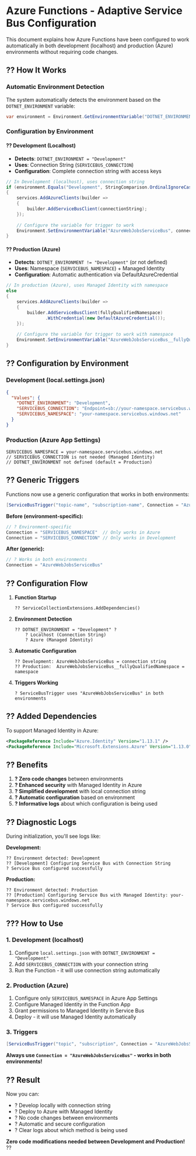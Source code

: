 # Azure Functions - Adaptive Service Bus Configuration

This document explains how Azure Functions have been configured to work automatically in both development (localhost) and production (Azure) environments without requiring code changes.

## ?? **How It Works**

### **Automatic Environment Detection**

The system automatically detects the environment based on the `DOTNET_ENVIRONMENT` variable:

```csharp
var environment = Environment.GetEnvironmentVariable("DOTNET_ENVIRONMENT") ?? "Production";
```

### **Configuration by Environment**

#### **?? Development (Localhost)**
- **Detects**: `DOTNET_ENVIRONMENT = "Development"`
- **Uses**: Connection String (`SERVICEBUS_CONNECTION`)
- **Configuration**: Complete connection string with access keys

```csharp
// In Development (localhost), uses connection string
if (environment.Equals("Development", StringComparison.OrdinalIgnoreCase))
{
    services.AddAzureClients(builder =>
    {
        builder.AddServiceBusClient(connectionString);
    });
    
    // Configure the variable for trigger to work
    Environment.SetEnvironmentVariable("AzureWebJobsServiceBus", connectionString);
}
```

#### **?? Production (Azure)**
- **Detects**: `DOTNET_ENVIRONMENT != "Development"` (or not defined)
- **Uses**: Namespace (`SERVICEBUS_NAMESPACE`) + Managed Identity
- **Configuration**: Automatic authentication via DefaultAzureCredential

```csharp
// In production (Azure), uses Managed Identity with namespace
else
{
    services.AddAzureClients(builder =>
    {
        builder.AddServiceBusClient(fullyQualifiedNamespace)
               .WithCredential(new DefaultAzureCredential());
    });
    
    // Configure the variable for trigger to work with namespace
    Environment.SetEnvironmentVariable("AzureWebJobsServiceBus__fullyQualifiedNamespace", fullyQualifiedNamespace);
}
```

## ?? **Configuration by Environment**

### **Development (local.settings.json)**
```json
{
  "Values": {
    "DOTNET_ENVIRONMENT": "Development",
    "SERVICEBUS_CONNECTION": "Endpoint=sb://your-namespace.servicebus.windows.net/;SharedAccessKeyName=...",
    "SERVICEBUS_NAMESPACE": "your-namespace.servicebus.windows.net"
  }
}
```

### **Production (Azure App Settings)**
```
SERVICEBUS_NAMESPACE = your-namespace.servicebus.windows.net
// SERVICEBUS_CONNECTION is not needed (Managed Identity)
// DOTNET_ENVIRONMENT not defined (default = Production)
```

## ?? **Generic Triggers**

Functions now use a generic configuration that works in both environments:

```csharp
[ServiceBusTrigger("topic-name", "subscription-name", Connection = "AzureWebJobsServiceBus")]
```

**Before (environment-specific):**
```csharp
// ? Environment-specific
Connection = "SERVICEBUS_NAMESPACE"  // Only works in Azure
Connection = "SERVICEBUS_CONNECTION" // Only works in Development
```

**After (generic):**
```csharp
// ? Works in both environments
Connection = "AzureWebJobsServiceBus"
```

## ?? **Configuration Flow**

1. **Function Startup**
   ```
   ?? ServiceCollectionExtensions.AddDependencies()
   ```

2. **Environment Detection**
   ```
   ?? DOTNET_ENVIRONMENT = "Development" ? 
       ? Localhost (Connection String)
       ? Azure (Managed Identity)
   ```

3. **Automatic Configuration**
   ```
   ?? Development: AzureWebJobsServiceBus = connection string
   ?? Production:  AzureWebJobsServiceBus__fullyQualifiedNamespace = namespace
   ```

4. **Triggers Working**
   ```
   ? ServiceBusTrigger uses "AzureWebJobsServiceBus" in both environments
   ```

## ?? **Added Dependencies**

To support Managed Identity in Azure:

```xml
<PackageReference Include="Azure.Identity" Version="1.13.1" />
<PackageReference Include="Microsoft.Extensions.Azure" Version="1.13.0" />
```

## ?? **Benefits**

1. **? Zero code changes** between environments
2. **? Enhanced security** with Managed Identity in Azure
3. **? Simplified development** with local connection string
4. **? Automatic configuration** based on environment
5. **? Informative logs** about which configuration is being used

## ?? **Diagnostic Logs**

During initialization, you'll see logs like:

**Development:**
```
?? Environment detected: Development
?? [Development] Configuring Service Bus with Connection String
? Service Bus configured successfully
```

**Production:**
```
?? Environment detected: Production
?? [Production] Configuring Service Bus with Managed Identity: your-namespace.servicebus.windows.net
? Service Bus configured successfully
```

## ??? **How to Use**

### **1. Development (localhost)**
1. Configure `local.settings.json` with `DOTNET_ENVIRONMENT = "Development"`
2. Add `SERVICEBUS_CONNECTION` with your connection string
3. Run the Function - it will use connection string automatically

### **2. Production (Azure)**
1. Configure only `SERVICEBUS_NAMESPACE` in Azure App Settings
2. Configure Managed Identity in the Function App
3. Grant permissions to Managed Identity in Service Bus
4. Deploy - it will use Managed Identity automatically

### **3. Triggers**
```csharp
[ServiceBusTrigger("topic", "subscription", Connection = "AzureWebJobsServiceBus")]
```

**Always use `Connection = "AzureWebJobsServiceBus"` - works in both environments!**

## ?? **Result**

Now you can:
- ? Develop locally with connection string
- ? Deploy to Azure with Managed Identity
- ? No code changes between environments
- ? Automatic and secure configuration
- ? Clear logs about which method is being used

**Zero code modifications needed between Development and Production!** ??